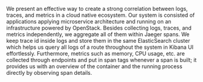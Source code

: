 We present an effective way to create a strong correlation between logs, traces, and metrics in a cloud native ecosystem. Our system is consisted of applications applying microservice architecture and running on an infrastructure powered by OpenStack. Besides collecting logs, traces, and metrics independently, we aggregate all of them within Jaeger spans. We keep trace id inside logs and store them in the same ElasticSearch cluster which helps us query all logs of a route throughout the system in Kibana UI effortlessly. Furthermore, metrics such as memory, CPU usage, etc. are collected through endpoints and put in span tags whenever a span is built; it provides us with an overview of the container and the running process directly by observing span details.
